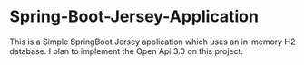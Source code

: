 # Spring-Boot-Jersey-Application
This is a Simple SpringBoot Jersey application which uses an in-memory H2 database.
I plan to implement the Open Api 3.0 on this project.
